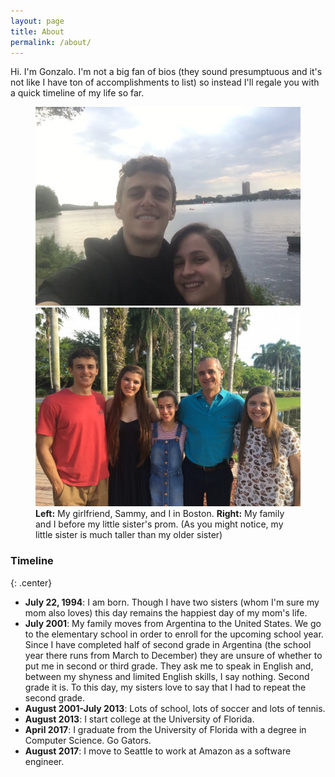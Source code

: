```yaml
---
layout: page
title: About
permalink: /about/
---
```


Hi. I'm Gonzalo. I'm not a big fan of bios (they sound presumptuous and it's not like I have ton of accomplishments to list) so instead I'll regale you with a quick timeline of my life so far.

<figure>
    <img class="img-2" src="/images/sammy-me-boston.jpg" alt="Sammy and me in Boston">
    <img class="img-2" src="/images/family-cami-prom.jpg" alt="My family and me">
    <figcaption><b>Left:</b> My girlfriend, Sammy, and I in Boston. <b>Right:</b> My family and I before my little sister's prom. (As you might notice, my little sister is much taller than my older sister)</figcaption>
</figure>

### Timeline
{: .center}
* **July 22, 1994**: I am born. Though I have two sisters (whom I'm sure my mom also loves) this day remains the happiest day of my mom's life.
* **July 2001**: My family moves from Argentina to the United States. We go to the elementary school in order to enroll for the upcoming school year. Since I have completed half of second grade in Argentina (the school year there runs from March to December) they are unsure of whether to put me in second or third grade. They ask me to speak in English and, between my shyness and limited English skills, I say nothing. Second grade it is. To this day, my sisters love to say that I had to repeat the second grade.
* **August 2001-July 2013**: Lots of school, lots of soccer and lots of tennis.
* **August 2013**: I start college at the University of Florida.
* **April 2017**: I graduate from the University of Florida with a degree in Computer Science. Go Gators.
* **August 2017**: I move to Seattle to work at Amazon as a software engineer.
